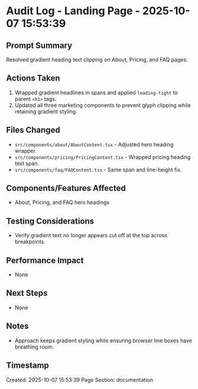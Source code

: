 # Audit Log - Landing Page - 2025-10-07 15:53:39

## Prompt Summary
Resolved gradient heading text clipping on About, Pricing, and FAQ pages.

## Actions Taken
1. Wrapped gradient headlines in spans and applied `leading-tight` to parent `<h1>` tags.
2. Updated all three marketing components to prevent glyph clipping while retaining gradient styling.

## Files Changed
- `src/components/about/AboutContent.tsx` - Adjusted hero heading wrapper.
- `src/components/pricing/PricingContent.tsx` - Wrapped pricing heading text span.
- `src/components/faq/FAQContent.tsx` - Same span and line-height fix.

## Components/Features Affected
- About, Pricing, and FAQ hero headings

## Testing Considerations
- Verify gradient text no longer appears cut off at the top across breakpoints.

## Performance Impact
- None

## Next Steps
- None

## Notes
- Approach keeps gradient styling while ensuring browser line boxes have breathing room.

## Timestamp
Created: 2025-10-07 15:53:39
Page Section: documentation
